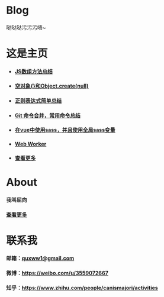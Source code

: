# Blog
哒哒哒污污污唔~

# 这是主页

- #### <a href='https://github.com/quxww1/blog/issues/9'>JS数组方法总结</a>

- #### <a href='https://github.com/quxww1/blog/issues/7'>空对象{}和Object.create(null)</a>

- #### <a href='https://github.com/quxww1/blog/issues/6'>正则表达式简单总结</a>

- #### <a href='https://github.com/quxww1/blog/issues/5'>Git 命令合并，常用命令总结</a>

- #### <a href='https://github.com/quxww1/blog/issues/3'>在vue中使用sass，并且使用全局sass变量</a>

- #### <a href='https://github.com/quxww1/blog/issues/4'>Web Worker</a>

- #### <a href='https://github.com/quxww1/blog/issues'>查看更多</a>




# About
#### 我叫屈向  

#### <a href='https://github.com/quxww1/blog/issues/2'>查看更多</a>

# 联系我
#### 邮箱：quxww1@gmail.com
#### 微博：<a>https://weibo.com/u/3559072667</a>
#### 知乎：<a>https://www.zhihu.com/people/canismajori/activities</a>

